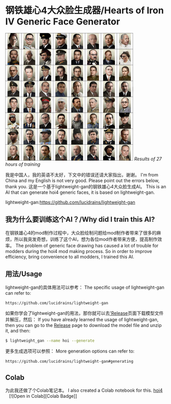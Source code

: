 # 钢铁雄心4大众脸生成器/Hearts of Iron IV Generic Face Generator
<img src="./images/27h.jpg" width="400px"></img>
*Results of 27 hours of training*

我是中国人，我的英语不太好，下文中的错误还请大家指出，谢谢。
I'm from China and my English is not very good. Please point out the errors below, thank you.
这是一个基于lightweight-gan的钢铁雄心4大众脸生成AI。
This is an AI that can generate hoi4 generic faces, it is based on lightweight-gan.

lightweight-gan:https://github.com/lucidrains/lightweight-gan
## 我为什么要训练这个AI？/Why did I train this AI?
在钢铁雄心4的mod制作过程中，大众脸绘制问题给mod制作者带来了很多的麻烦，所以我突发奇想，训练了这个AI，想为各位mod作者带来方便，提高制作效率。
The problem of generic face drawing has caused a lot of trouble for modders during the hoi4 mod making process. So in order to improve efficiency, bring convenience to all modders, I trained this AI.
## 用法/Usage
lightweight-gan的具体用法可以参考：
The specific usage of lightweight-gan can refer to:
```bash
https://github.com/lucidrains/lightweight-gan
```
如果你学会了lightweight-gan的用法，那你就可以去<a href="https://github.com/anzai249/hoi4_face_generator/releases">'Release</a>页面下载模型文件并解压，然后：
If you have already learned the usage of lightweight-gan, then you can go to the <a href="https://github.com/anzai249/hoi4_face_generator/releases">Release</a> page to download the model file and unzip it, and then:
```bash
$ lightweight_gan --name hoi --generate
```
更多生成选项可以参照：
More generation options can refer to:
```bash
https://github.com/lucidrains/lightweight-gan#generating
```
## Colab
为此我还做了个Colab笔记本。
I also created a Colab notebook for this.
[hoi4](colab/hoi4-face-generator.ipynb) &nbsp;&nbsp; [![Open in Colab][Colab Badge]]